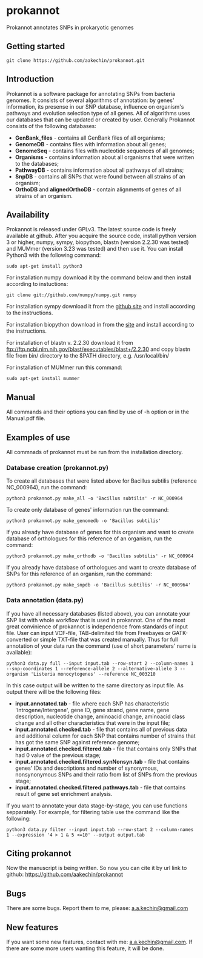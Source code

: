 # prokannot

Prokannot annotates SNPs in prokaryotic genomes

## Getting started

```git clone https://github.com/aakechin/prokannot.git```

## Introduction

Prokannot is a software package for annotating SNPs from bacteria genomes. It consists of several algorithms of annotation: by genes' information, its presense in our SNP database, influence on organism's pathways and evolution selection type of all genes. All of algorithms uses our databases that can be updated or created by user. Generally Prokannot consists of the following databases:
* **GenBank_files** - contains all GenBank files of all organisms;
* **GenomeDB** - contains files with information about all genes;
* **GenomeSeq** - contains files with nucleotide sequences of all genomes;
* **Organisms** - contains information about all organisms that were written to the databases;
* **PathwayDB** - contains information about all pathways of all strains;
* **SnpDB** - contains all SNPs that were found between all strains of an organism;
* **OrthoDB** and **alignedOrthoDB** - contain alignments of genes of all strains of an organism.

## Availability

Prokannot is released under GPLv3. The latest source code is freely available at github. After you acquire the source code, install python version 3 or higher, numpy, sympy, biopython, blastn (version 2.2.30 was tested) and MUMmer (version 3.23 was tested) and then use it. You can install Python3 with the following command:

```sudo apt-get install python3```

For installation numpy download it by the command below and then install according to instuctions:

```git clone git://github.com/numpy/numpy.git numpy```

For installation sympy download it from the [github site](https://github.com/sympy/sympy/releases) and install according to the instructions.

For installation biopython download in from the [site](http://biopython.org/wiki/Download) and install according to the instructions.

For installation of blastn v. 2.2.30 download it from ftp://ftp.ncbi.nlm.nih.gov/blast/executables/blast+/2.2.30 and copy blastn file from bin/ directory to the $PATH directory, e.g. /usr/local/bin/

For installation of MUMmer run this command:

```sudo apt-get install mummer```

## Manual

All commands and their options you can find by use of -h option or in the Manual.pdf file.

## Examples of use

All commnads of prokannot must be run from the installation directory.

### Database creation (prokannot.py)

To create all databases that were listed above for Bacillus subtilis (reference NC_000964), run the command:

```python3 prokannot.py make_all -o 'Bacillus subtilis' -r NC_000964```

To create only database of genes' information run the command:

```python3 prokannot.py make_genomedb -o 'Bacillus subtilis'```

If you already have database of genes for this organism and want to create database of orthologues for this reference of an organism, run the command:

```python3 prokannot.py make_orthodb -o 'Bacillus subtilis' -r NC_000964```

If you already have database of orthologues and want to create database of SNPs for this reference of an organism, run the command:

```python3 prokannot.py make_snpdb -o 'Bacillus subtilis' -r NC_000964'```

### Data annotation (data.py)

If you have all necessary databases (listed above), you can annotate your SNP list with whole workflow that is used in prokannot. One of the most great convinience of prokannot is independence from standards of input file. User can input VCF-file, TAB-delimited file from Freebayes or GATK-converted or simple TXT-file that was created manually. Thus for full annotation of your data run the command (use of short parameters' name is available):

```python3 data.py full --input input.tab --row-start 2 --column-names 1 --snp-coordinates 1 --reference-allele 2 --alternative-allele 3 --organism 'Listeria monocytogenes' --reference NC_003210```

In this case output will be written to the same directory as input file. As output there will be the following files:
* **input.annotated.tab** - file where each SNP has characteristic 'Introgene/Intergene', gene ID, gene strand, gene name, gene description, nucleotide change, aminoacid change, aminoacid class change and all other characteristics that were in the input file;
* **input.annotated.checked.tab** - file that contains all of previous data and additional column for each SNP that contains number of strains that has got the same SNP against reference genome;
* **input.annotated.checked.filtered.tab** - file that contains only SNPs that had 0 value of the previous stage;
* **input.annotated.checked.filtered.synNonsyn.tab** - file that contains genes' IDs and descriptions and number of synonymous, nonsynonymous SNPs and their ratio from list of SNPs from the previous stage;
* **input.annotated.checked.filtered.pathways.tab** - file that contains result of gene set enrichment analysis.

If you want to annotate your data stage-by-stage, you can use functions sepparately. For example, for filtering table use the command like the following:

```python3 data.py filter --input input.tab --row-start 2 --column-names 1 --expression '4 > 1 & 5 <=10' --output output.tab```

## Citing prokannot

Now the manuscript is being written. So now you can cite it by url link to github: https://github.com/aakechin/prokannot

## Bugs

There are some bugs. Report them to me, please: a.a.kechin@gmail.com

## New features

If you want some new features, contact with me: a.a.kechin@gmail.com. If there are some more users wanting this feature, it will be done.
